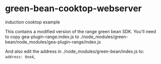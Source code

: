 # green-bean-cooktop-webserver
induction cooktop example

This contains a modified version of the range green bean SDK. You'll need to copy gea-plugin-range.index.js to ./node_modules/green-bean/node_modules/gea-plugin-range/index.js

And also edit the address in ./node_modules/green-bean/index.js to: ```address: 0xe4```,
